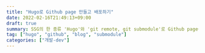 ```yaml
---
title: "Hugo로 Github page 만들고 배포하기"
date: 2022-02-16T21:49:13+09:00
draft: true
summary: SSG의 한 종류 'Hugo'와 'git remote, git submodule'로 Github page를 만든다. 그 후, 컨텐츠 생성과 업로드를 한다. 마지막으로 utterances로 댓글 기능 추가, deploy.sh를 사용하여 업로드하는 방법을 다룬다.
tag: ["hugo", "github", "blog", "submodule"]
categories: ["개발-dev"]
---
```

